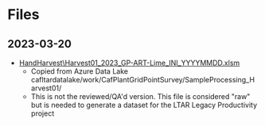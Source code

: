 # Files

## 2023-03-20

- [HandHarvest\Harvest01_2023_GP-ART-Lime_INI_YYYYMMDD.xlsm](Harvest01_2023_GP-ART-Lime_INI_YYYYMMDD.xlsm)
  - Copied from Azure Data Lake cafltardatalake/work/CafPlantGridPointSurvey/SampleProcessing_Harvest01/
  - This is not the reviewed/QA'd version. This file is considered "raw" but is needed to generate a dataset for the LTAR Legacy Productivity project

